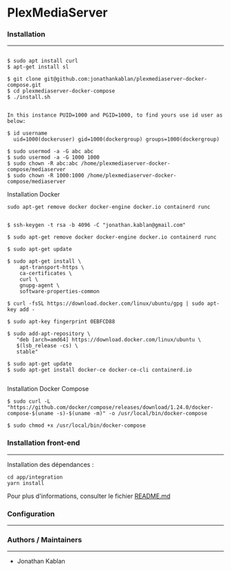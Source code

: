 # PlexMediaServer


### Installation
---

```

$ sudo apt install curl
$ apt-get install sl 

$ git clone git@github.com:jonathankablan/plexmediaserver-docker-compose.git
$ cd plexmediaserver-docker-compose
$ ./install.sh


In this instance PUID=1000 and PGID=1000, to find yours use id user as below:

$ id username
  uid=1000(dockeruser) gid=1000(dockergroup) groups=1000(dockergroup)

$ sudo usermod -a -G abc abc
$ sudo usermod -a -G 1000 1000
$ sudo chown -R abc:abc /home/plexmediaserver-docker-compose/mediaserver  
$ sudo chown -R 1000:1000 /home/plexmediaserver-docker-compose/mediaserver 
```


Installation Docker

```
sudo apt-get remove docker docker-engine docker.io containerd runc

```


```

$ ssh-keygen -t rsa -b 4096 -C "jonathan.kablan@gmail.com"

$ sudo apt-get remove docker docker-engine docker.io containerd runc

$ sudo apt-get update

$ sudo apt-get install \
    apt-transport-https \
    ca-certificates \
    curl \
    gnupg-agent \
    software-properties-common

$ curl -fsSL https://download.docker.com/linux/ubuntu/gpg | sudo apt-key add -

$ sudo apt-key fingerprint 0EBFCD88

$ sudo add-apt-repository \
   "deb [arch=amd64] https://download.docker.com/linux/ubuntu \
   $(lsb_release -cs) \
   stable"

$ sudo apt-get update
$ sudo apt-get install docker-ce docker-ce-cli containerd.io


```

Installation Docker Compose

```
$ sudo curl -L "https://github.com/docker/compose/releases/download/1.24.0/docker-compose-$(uname -s)-$(uname -m)" -o /usr/local/bin/docker-compose

$ sudo chmod +x /usr/local/bin/docker-compose

```


### Installation front-end
---

Installation des dépendances :

```
cd app/integration
yarn install
```

Pour plus d'informations, consulter le fichier [README.md](app/integration/README.md)

### Configuration
---

### Authors / Maintainers
---

- Jonathan Kablan
